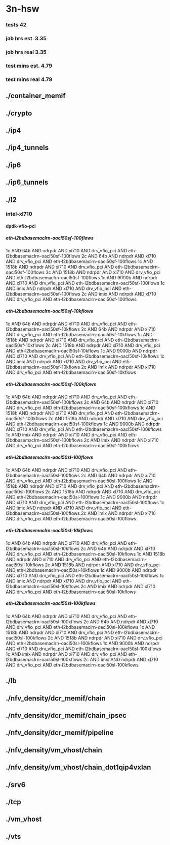 # 3n-hsw
### tests 42
### job hrs est. 3.35
### job hrs real 3.35
### test mins est. 4.79
### test mins real 4.79
## ./container_memif
## ./crypto
## ./ip4
## ./ip4_tunnels
## ./ip6
## ./ip6_tunnels
## ./l2
### intel-xl710
#### dpdk-vfio-pci
##### eth-l2bdbasemaclrn-oacl50sf-100flows
1c AND 64b AND ndrpdr AND xl710 AND drv_vfio_pci AND eth-l2bdbasemaclrn-oacl50sf-100flows
2c AND 64b AND ndrpdr AND xl710 AND drv_vfio_pci AND eth-l2bdbasemaclrn-oacl50sf-100flows
1c AND 1518b AND ndrpdr AND xl710 AND drv_vfio_pci AND eth-l2bdbasemaclrn-oacl50sf-100flows
2c AND 1518b AND ndrpdr AND xl710 AND drv_vfio_pci AND eth-l2bdbasemaclrn-oacl50sf-100flows
1c AND 9000b AND ndrpdr AND xl710 AND drv_vfio_pci AND eth-l2bdbasemaclrn-oacl50sf-100flows
1c AND imix AND ndrpdr AND xl710 AND drv_vfio_pci AND eth-l2bdbasemaclrn-oacl50sf-100flows
2c AND imix AND ndrpdr AND xl710 AND drv_vfio_pci AND eth-l2bdbasemaclrn-oacl50sf-100flows
##### eth-l2bdbasemaclrn-oacl50sf-10kflows
1c AND 64b AND ndrpdr AND xl710 AND drv_vfio_pci AND eth-l2bdbasemaclrn-oacl50sf-10kflows
2c AND 64b AND ndrpdr AND xl710 AND drv_vfio_pci AND eth-l2bdbasemaclrn-oacl50sf-10kflows
1c AND 1518b AND ndrpdr AND xl710 AND drv_vfio_pci AND eth-l2bdbasemaclrn-oacl50sf-10kflows
2c AND 1518b AND ndrpdr AND xl710 AND drv_vfio_pci AND eth-l2bdbasemaclrn-oacl50sf-10kflows
1c AND 9000b AND ndrpdr AND xl710 AND drv_vfio_pci AND eth-l2bdbasemaclrn-oacl50sf-10kflows
1c AND imix AND ndrpdr AND xl710 AND drv_vfio_pci AND eth-l2bdbasemaclrn-oacl50sf-10kflows
2c AND imix AND ndrpdr AND xl710 AND drv_vfio_pci AND eth-l2bdbasemaclrn-oacl50sf-10kflows
##### eth-l2bdbasemaclrn-oacl50sf-100kflows
1c AND 64b AND ndrpdr AND xl710 AND drv_vfio_pci AND eth-l2bdbasemaclrn-oacl50sf-100kflows
2c AND 64b AND ndrpdr AND xl710 AND drv_vfio_pci AND eth-l2bdbasemaclrn-oacl50sf-100kflows
1c AND 1518b AND ndrpdr AND xl710 AND drv_vfio_pci AND eth-l2bdbasemaclrn-oacl50sf-100kflows
2c AND 1518b AND ndrpdr AND xl710 AND drv_vfio_pci AND eth-l2bdbasemaclrn-oacl50sf-100kflows
1c AND 9000b AND ndrpdr AND xl710 AND drv_vfio_pci AND eth-l2bdbasemaclrn-oacl50sf-100kflows
1c AND imix AND ndrpdr AND xl710 AND drv_vfio_pci AND eth-l2bdbasemaclrn-oacl50sf-100kflows
2c AND imix AND ndrpdr AND xl710 AND drv_vfio_pci AND eth-l2bdbasemaclrn-oacl50sf-100kflows
##### eth-l2bdbasemaclrn-oacl50sl-100flows
1c AND 64b AND ndrpdr AND xl710 AND drv_vfio_pci AND eth-l2bdbasemaclrn-oacl50sl-100flows
2c AND 64b AND ndrpdr AND xl710 AND drv_vfio_pci AND eth-l2bdbasemaclrn-oacl50sl-100flows
1c AND 1518b AND ndrpdr AND xl710 AND drv_vfio_pci AND eth-l2bdbasemaclrn-oacl50sl-100flows
2c AND 1518b AND ndrpdr AND xl710 AND drv_vfio_pci AND eth-l2bdbasemaclrn-oacl50sl-100flows
1c AND 9000b AND ndrpdr AND xl710 AND drv_vfio_pci AND eth-l2bdbasemaclrn-oacl50sl-100flows
1c AND imix AND ndrpdr AND xl710 AND drv_vfio_pci AND eth-l2bdbasemaclrn-oacl50sl-100flows
2c AND imix AND ndrpdr AND xl710 AND drv_vfio_pci AND eth-l2bdbasemaclrn-oacl50sl-100flows
##### eth-l2bdbasemaclrn-oacl50sl-10kflows
1c AND 64b AND ndrpdr AND xl710 AND drv_vfio_pci AND eth-l2bdbasemaclrn-oacl50sl-10kflows
2c AND 64b AND ndrpdr AND xl710 AND drv_vfio_pci AND eth-l2bdbasemaclrn-oacl50sl-10kflows
1c AND 1518b AND ndrpdr AND xl710 AND drv_vfio_pci AND eth-l2bdbasemaclrn-oacl50sl-10kflows
2c AND 1518b AND ndrpdr AND xl710 AND drv_vfio_pci AND eth-l2bdbasemaclrn-oacl50sl-10kflows
1c AND 9000b AND ndrpdr AND xl710 AND drv_vfio_pci AND eth-l2bdbasemaclrn-oacl50sl-10kflows
1c AND imix AND ndrpdr AND xl710 AND drv_vfio_pci AND eth-l2bdbasemaclrn-oacl50sl-10kflows
2c AND imix AND ndrpdr AND xl710 AND drv_vfio_pci AND eth-l2bdbasemaclrn-oacl50sl-10kflows
##### eth-l2bdbasemaclrn-oacl50sl-100kflows
1c AND 64b AND ndrpdr AND xl710 AND drv_vfio_pci AND eth-l2bdbasemaclrn-oacl50sl-100kflows
2c AND 64b AND ndrpdr AND xl710 AND drv_vfio_pci AND eth-l2bdbasemaclrn-oacl50sl-100kflows
1c AND 1518b AND ndrpdr AND xl710 AND drv_vfio_pci AND eth-l2bdbasemaclrn-oacl50sl-100kflows
2c AND 1518b AND ndrpdr AND xl710 AND drv_vfio_pci AND eth-l2bdbasemaclrn-oacl50sl-100kflows
1c AND 9000b AND ndrpdr AND xl710 AND drv_vfio_pci AND eth-l2bdbasemaclrn-oacl50sl-100kflows
1c AND imix AND ndrpdr AND xl710 AND drv_vfio_pci AND eth-l2bdbasemaclrn-oacl50sl-100kflows
2c AND imix AND ndrpdr AND xl710 AND drv_vfio_pci AND eth-l2bdbasemaclrn-oacl50sl-100kflows
## ./lb
## ./nfv_density/dcr_memif/chain
## ./nfv_density/dcr_memif/chain_ipsec
## ./nfv_density/dcr_memif/pipeline
## ./nfv_density/vm_vhost/chain
## ./nfv_density/vm_vhost/chain_dot1qip4vxlan
## ./srv6
## ./tcp
## ./vm_vhost
## ./vts
